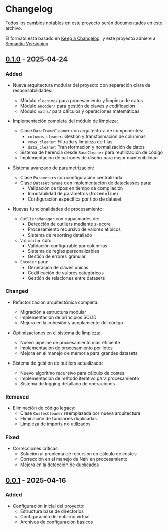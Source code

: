 # Changelog

Todos los cambios notables en este proyecto serán documentados en este archivo.

El formato está basado en [Keep a Changelog](https://keepachangelog.com/en/1.0.0/),
y este proyecto adhiere a [Semantic Versioning](https://semver.org/spec/v2.0.0.html).

## [0.1.0] - 2025-04-24

### Added
- Nueva arquitectura modular del proyecto con separación clara de responsabilidades:
  - Módulo `cleaning/` para procesamiento y limpieza de datos
  - Módulo `encoder/` para gestión de claves y codificación
  - Módulo `maths/` para cálculos y operaciones matemáticas
  
- Implementación completa del módulo de limpieza:
  - Clase `DataFrameCleaner` con arquitectura de componentes:
    - `columns_cleaner`: Gestión y transformación de columnas
    - `rows_cleaner`: Filtrado y limpieza de filas
    - `data_cleaner`: Transformación y normalización de datos
  - Sistema de herencia desde `BaseCleaner` para reutilización de código
  - Implementación de patrones de diseño para mejor mantenibilidad

- Sistema avanzado de parametrización:
  - Clase `Parameters` con configuración centralizada
  - Clase `DatasetParams` con implementación de dataclasses para:
    - Validación de tipos en tiempo de compilación
    - Inmutabilidad de parámetros (frozen=True)
    - Configuración específica por tipo de dataset

- Nuevas funcionalidades de procesamiento:
  - `OutliersManager` con capacidades de:
    - Detección de outliers mediante z-score
    - Procesamiento recursivo de valores atípicos
    - Sistema de reporting detallado
  - `Validator` con:
    - Validación configurable por columnas
    - Sistema de reglas personalizables
    - Gestión de errores granular
  - `Encoder` para:
    - Generación de claves únicas
    - Codificación de valores categóricos
    - Gestión de relaciones entre datasets

### Changed
- Refactorización arquitectónica completa:
  - Migración a estructura modular
  - Implementación de principios SOLID
  - Mejora en la cohesión y acoplamiento del código

- Optimizaciones en el sistema de limpieza:
  - Nuevo pipeline de procesamiento más eficiente
  - Implementación de procesamiento por lotes
  - Mejora en el manejo de memoria para grandes datasets

- Sistema de gestión de outliers actualizado:
  - Nuevo algoritmo recursivo para cálculo de costes
  - Implementación de método iterativo para procesamiento
  - Sistema de logging detallado de operaciones

### Removed
- Eliminación de código legacy:
  - Clase `CostesCleaner` reemplazada por nueva arquitectura
  - Eliminación de funciones duplicadas
  - Limpieza de imports no utilizados

### Fixed
- Correcciones críticas:
  - Solución al problema de recursión en cálculo de costes
  - Corrección en el manejo de NaN en procesamiento
  - Mejora en la detección de duplicados

## [0.0.1] - 2025-04-16
### Added
- Configuración inicial del proyecto:
  - Estructura base de directorios
  - Configuración del entorno virtual
  - Archivos de configuración básicos

[0.1.0]: https://github.com/usuario/CalculadoraMargen/compare/v0.0.1...v0.1.0
[0.0.1]: https://github.com/usuario/CalculadoraMargen/releases/tag/v0.0.1
